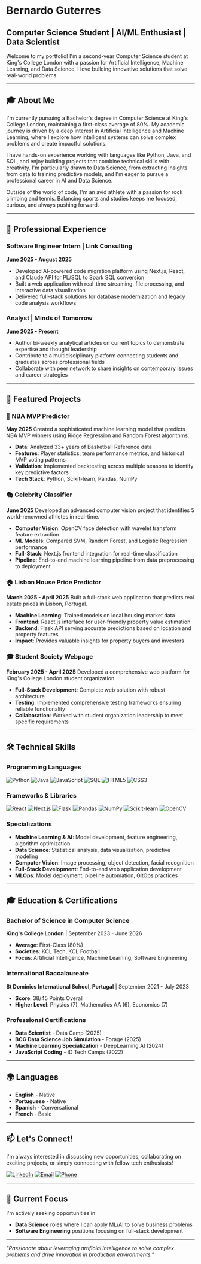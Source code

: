 # Bernardo Guterres
## Computer Science Student | AI/ML Enthusiast | Data Scientist

Welcome to my portfolio! I'm a second-year Computer Science student at King's College London with a passion for Artificial Intelligence, Machine Learning, and Data Science. I love building innovative solutions that solve real-world problems.

---

## 🎓 About Me

I'm currently pursuing a Bachelor's degree in Computer Science at King's College London, maintaining a first-class average of 80%. My academic journey is driven by a deep interest in Artificial Intelligence and Machine Learning, where I explore how intelligent systems can solve complex problems and create impactful solutions.

I have hands-on experience working with languages like Python, Java, and SQL, and enjoy building projects that combine technical skills with creativity. I'm particularly drawn to Data Science, from extracting insights from data to training predictive models, and I'm eager to pursue a professional career in AI and Data Science.

Outside of the world of code, I'm an avid athlete with a passion for rock climbing and tennis. Balancing sports and studies keeps me focused, curious, and always pushing forward.

---

## 💼 Professional Experience

### Software Engineer Intern | Link Consulting
**June 2025 - August 2025**
- Developed AI-powered code migration platform using Next.js, React, and Claude API for PL/SQL to Spark SQL conversion
- Built a web application with real-time streaming, file processing, and interactive data visualization
- Delivered full-stack solutions for database modernization and legacy code analysis workflows

### Analyst | Minds of Tomorrow
**June 2025 - Present**
- Author bi-weekly analytical articles on current topics to demonstrate expertise and thought leadership
- Contribute to a multidisciplinary platform connecting students and graduates across professional fields
- Collaborate with peer network to share insights on contemporary issues and career strategies

---

## 🚀 Featured Projects

### 🏀 NBA MVP Predictor
**May 2025**
Created a sophisticated machine learning model that predicts NBA MVP winners using Ridge Regression and Random Forest algorithms.
- **Data**: Analyzed 33+ years of Basketball Reference data
- **Features**: Player statistics, team performance metrics, and historical MVP voting patterns
- **Validation**: Implemented backtesting across multiple seasons to identify key predictive factors
- **Tech Stack**: Python, Scikit-learn, Pandas, NumPy

### 🎭 Celebrity Classifier
**June 2025**
Developed an advanced computer vision project that identifies 5 world-renowned athletes in real-time.
- **Computer Vision**: OpenCV face detection with wavelet transform feature extraction
- **ML Models**: Compared SVM, Random Forest, and Logistic Regression performance
- **Full-Stack**: Next.js frontend integration for real-time classification
- **Pipeline**: End-to-end machine learning pipeline from data preprocessing to deployment

### 🏠 Lisbon House Price Predictor
**March 2025 - April 2025**
Built a full-stack web application that predicts real estate prices in Lisbon, Portugal.
- **Machine Learning**: Trained models on local housing market data
- **Frontend**: React.js interface for user-friendly property value estimation
- **Backend**: Flask API serving accurate predictions based on location and property features
- **Impact**: Provides valuable insights for property buyers and investors

### 🎓 Student Society Webpage
**February 2025 - April 2025**
Developed a comprehensive web platform for King's College London student organization.
- **Full-Stack Development**: Complete web solution with robust architecture
- **Testing**: Implemented comprehensive testing frameworks ensuring reliable functionality
- **Collaboration**: Worked with student organization leadership to meet specific requirements

---

## 🛠️ Technical Skills

### Programming Languages
![Python](https://img.shields.io/badge/-Python-3776AB?style=flat&logo=python&logoColor=white)
![Java](https://img.shields.io/badge/-Java-007396?style=flat&logo=java&logoColor=white)
![JavaScript](https://img.shields.io/badge/-JavaScript-F7DF1E?style=flat&logo=javascript&logoColor=black)
![SQL](https://img.shields.io/badge/-SQL-4479A1?style=flat&logo=mysql&logoColor=white)
![HTML5](https://img.shields.io/badge/-HTML5-E34F26?style=flat&logo=html5&logoColor=white)
![CSS3](https://img.shields.io/badge/-CSS3-1572B6?style=flat&logo=css3&logoColor=white)

### Frameworks & Libraries
![React](https://img.shields.io/badge/-React-61DAFB?style=flat&logo=react&logoColor=black)
![Next.js](https://img.shields.io/badge/-Next.js-000000?style=flat&logo=next.js&logoColor=white)
![Flask](https://img.shields.io/badge/-Flask-000000?style=flat&logo=flask&logoColor=white)
![Pandas](https://img.shields.io/badge/-Pandas-150458?style=flat&logo=pandas&logoColor=white)
![NumPy](https://img.shields.io/badge/-NumPy-013243?style=flat&logo=numpy&logoColor=white)
![Scikit-learn](https://img.shields.io/badge/-Scikit--learn-F7931E?style=flat&logo=scikit-learn&logoColor=white)
![OpenCV](https://img.shields.io/badge/-OpenCV-5C3EE8?style=flat&logo=opencv&logoColor=white)

### Specializations
- **Machine Learning & AI**: Model development, feature engineering, algorithm optimization
- **Data Science**: Statistical analysis, data visualization, predictive modeling
- **Computer Vision**: Image processing, object detection, facial recognition
- **Full-Stack Development**: End-to-end web application development
- **MLOps**: Model deployment, pipeline automation, GitOps practices

---

## 🎓 Education & Certifications

### Bachelor of Science in Computer Science
**King's College London** | September 2023 - June 2026
- **Average**: First-Class (80%)
- **Societies**: KCL Tech, KCL Football
- **Focus**: Artificial Intelligence, Machine Learning, Software Engineering

### International Baccalaureate
**St Dominics International School, Portugal** | September 2021 - July 2023
- **Score**: 38/45 Points Overall
- **Higher Level**: Physics (7), Mathematics AA (6), Economics (7)

### Professional Certifications
- **Data Scientist** - Data Camp (2025)
- **BCG Data Science Job Simulation** - Forage (2025)
- **Machine Learning Specialization** - DeepLearning.AI (2024)
- **JavaScript Coding** - iD Tech Camps (2022)

---

## 🌍 Languages
- **English** - Native
- **Portuguese** - Native
- **Spanish** - Conversational
- **French** - Basic

---

## 📫 Let's Connect!

I'm always interested in discussing new opportunities, collaborating on exciting projects, or simply connecting with fellow tech enthusiasts!

[![LinkedIn](https://img.shields.io/badge/-LinkedIn-0077B5?style=flat&logo=linkedin&logoColor=white)](https://www.linkedin.com/in/bernardoguterres/)
[![Email](https://img.shields.io/badge/-Email-D14836?style=flat&logo=gmail&logoColor=white)](mailto:bernardomloguterres@gmail.com)
[![Phone](https://img.shields.io/badge/-Phone-25D366?style=flat&logo=whatsapp&logoColor=white)](tel:+351969019152)

---

## 🎯 Current Focus

I'm actively seeking opportunities in:
- **Data Science** roles where I can apply ML/AI to solve business problems
- **Software Engineering** positions focusing on full-stack development

---

*"Passionate about leveraging artificial intelligence to solve complex problems and drive innovation in production environments."*
